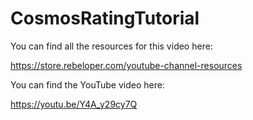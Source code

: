 # CosmosRatingTutorial

You can find all the resources for this video here: 

https://store.rebeloper.com/youtube-channel-resources

You can find the YouTube video here:

https://youtu.be/Y4A_y29cy7Q
